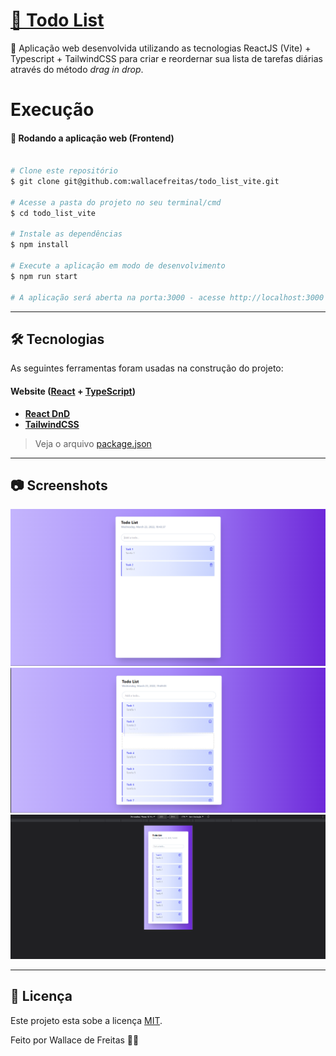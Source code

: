 <h1 align="left">
    <a href="https://pt-br.reactjs.org/">🔗 Todo List</a>
</h1>
<p align="left">🚀 Aplicação web desenvolvida utilizando as tecnologias ReactJS (Vite) + Typescript + TailwindCSS para criar e reordernar sua lista de tarefas diárias através do método <i>drag in drop</i>.</p>

Execução
=================

#### 🧭 Rodando a aplicação web (Frontend)

```bash

# Clone este repositório
$ git clone git@github.com:wallacefreitas/todo_list_vite.git

# Acesse a pasta do projeto no seu terminal/cmd
$ cd todo_list_vite

# Instale as dependências
$ npm install

# Execute a aplicação em modo de desenvolvimento
$ npm run start

# A aplicação será aberta na porta:3000 - acesse http://localhost:3000

```
---

## 🛠 Tecnologias

As seguintes ferramentas foram usadas na construção do projeto:

#### **Website**  ([React](https://reactjs.org/)  +  [TypeScript](https://www.typescriptlang.org/))

-   **[React DnD](https://react-dnd.github.io/react-dnd/about)**
-   **[TailwindCSS](https://tailwindcss.com/docs/guides/create-react-app)**

> Veja o arquivo  [package.json](package.json)

---

## 📷 Screenshots
<img src="src/assets/img/imagem1.png" alt="Screenshot da tela do todo list com fundo roxo, o container principal branco, e suas tarefas"/>
<img src="src/assets/img/imagem3.png" alt="Screenshot da tela do todo list com fundo roxo, o container principal branco, e suas tarefas sendo reordenadas através do método drag in drop"/>
<img src="src/assets/img/imagem2.png" alt="Screenshot da tela do todo list com fundo roxo, o container principal branco, e suas tarefas em modo responsivo"/>



---

## 📝 Licença

Este projeto esta sobe a licença [MIT](./LICENSE).

Feito por Wallace de Freitas 👋🏽